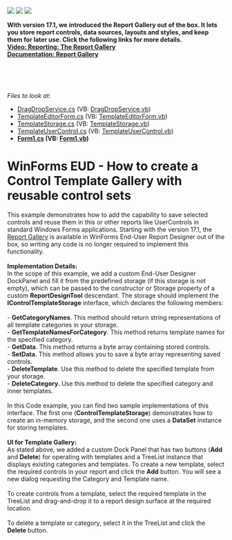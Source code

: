 <!-- default badges list -->
![](https://img.shields.io/endpoint?url=https://codecentral.devexpress.com/api/v1/VersionRange/128605039/17.1.3%2B)
[![](https://img.shields.io/badge/Open_in_DevExpress_Support_Center-FF7200?style=flat-square&logo=DevExpress&logoColor=white)](https://supportcenter.devexpress.com/ticket/details/T341218)
[![](https://img.shields.io/badge/📖_How_to_use_DevExpress_Examples-e9f6fc?style=flat-square)](https://docs.devexpress.com/GeneralInformation/403183)
<!-- default badges end -->
<p></ br><b>With version 17.1, we introduced the Report Gallery out of the box. It lets you store report controls, data sources, layouts and styles, and keep them for later use. Click the following links for more details. <br>
  <a href="https://www.youtube.com/watch?v=SEaEMVFoIAw">Video: Reporting: The Report Gallery</a> <br>
  <a href="https://docs.devexpress.com/XtraReports/118624/Visual-Studio-Report-Designer/Dock-Panels-and-Designer-Options/Report-Gallery">Documentation: Report Gallery</a>
</b></p></br></br></br>


<!-- default file list -->
*Files to look at*:

* [DragDropService.cs](./CS/ControlTemplateGallerySample/ControlTemplateGallery/DragDropService.cs) (VB: [DragDropService.vb](./VB/ControlTemplateGallerySample/ControlTemplateGallery/DragDropService.vb))
* [TemplateEditorForm.cs](./CS/ControlTemplateGallerySample/ControlTemplateGallery/TemplateEditorForm.cs) (VB: [TemplateEditorForm.vb](./VB/ControlTemplateGallerySample/ControlTemplateGallery/TemplateEditorForm.vb))
* [TemplateStorage.cs](./CS/ControlTemplateGallerySample/ControlTemplateGallery/TemplateStorage.cs) (VB: [TemplateStorage.vb](./VB/ControlTemplateGallerySample/ControlTemplateGallery/TemplateStorage.vb))
* [TemplateUserControl.cs](./CS/ControlTemplateGallerySample/ControlTemplateGallery/TemplateUserControl.cs) (VB: [TemplateUserControl.vb](./VB/ControlTemplateGallerySample/ControlTemplateGallery/TemplateUserControl.vb))
* **[Form1.cs](./CS/ControlTemplateGallerySample/Form1.cs) (VB: [Form1.vb](./VB/ControlTemplateGallerySample/Form1.vb))**
<!-- default file list end -->
# WinForms EUD - How to create a Control Template Gallery with reusable control sets

This example demonstrates how to add the capability to save selected controls and reuse them in this or other reports like UserControls in standard Windows Forms applications. Starting with the version 17.1, the <a href="https://documentation.devexpress.com/#XtraReports/CustomDocument118624">Report Gallery</a> is available in WinForms End-User Report Designer out of the box, so writing any code is no longer required to implement this functionality.<br><br><strong>Implementation Details:</strong><br>In the scope of this example, we add a custom End-User Designer DockPanel and fill it from the predefined storage (if this storage is not empty), which can be passed to the constructor or Storage property of a custom <strong>ReportDesignTool</strong> descendant. The storage should implement the <strong>IControlTemplateStorage</strong> interface, which declares the following members:<br><br>- <strong>GetCategoryNames</strong>. This method should return string representations of all template categories in your storage.<br>- <strong>GetTemplateNamesForCategory</strong>. This method returns template names for the specified category.<br>- <strong>GetData</strong>. This method returns a byte array containing stored controls.<br>- <strong>SetData</strong>. This method allows you to save a byte array representing saved controls.<br>- <strong>DeleteTemplate</strong>. Use this method to delete the specified template from your storage.<br>- <strong>DeleteCategory</strong>. Use this method to delete the specified category and inner templates.<br><br>In this Code example, you can find two sample implementations of this interface. The first one (<strong>ControlTemplateStorage</strong>) demonstrates how to create an in-memory storage, and the second one uses a <strong>DataSet</strong> instance for storing templates.<br><br><strong>UI for Template Gallery:</strong><br>As stated above, we added a custom Dock Panel that has two buttons (<strong>Add</strong> and <strong>Delete</strong>) for operating with templates and a TreeList instance that displays existing categories and templates. To create a new template, select the required controls in your report and click the <strong>Add</strong> button. You will see a new dialog requesting the Category and Template name. <br><br>To create controls from a template, select the required template in the TreeList and drag-and-drop it to a report design surface at the required location.<br><br>To delete a template or category, select it in the TreeList and click the <strong>Delete </strong>button.

<br/>


